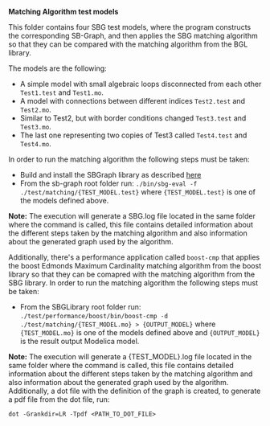 **Matching Algorithm test models**

This folder contains four SBG test models, where the program constructs the corresponding SB-Graph, and then applies the SBG matching algorithm so that they can be compared with the matching algorithm from the BGL library.

The models are the following: 

* A simple model with small algebraic loops disconnected from each other `Test1.test` and `Test1.mo`. 
* A model with connections between different indices `Test2.test`  and `Test2.mo`.
* Similar to Test2, but with border conditions changed `Test3.test` and `Test3.mo`.
* The last one representing two copies of Test3 called `Test4.test` and `Test4.mo`.

In order to run the matching algorithm the following steps must be taken:

* Build and install the SBGraph library as described [here](https://github.com/CIFASIS/sb-graph#installation)
* From the sb-graph root folder run: `./bin/sbg-eval -f ./test/matching/{TEST_MODEL.test}` where `{TEST_MODEL.test}` is one of the models defined above.

**Note:** 
The execution will generate a SBG.log file located in the same folder where the command is called, this file contains detailed information about the different steps taken by the matching algorithm
and also information about the generated graph used by the algorithm.

Additionally, there's a performance application called `boost-cmp` that  applies the boost Edmonds Maximum Cardinality matching algorithm from the boost library so that they can be comapred with the matching algorithm from the SBG library.
In order to run the matching algorithm the following steps must be taken:

* From the SBGLibrary root folder run: `./test/performance/boost/bin/boost-cmp -d ./test/matching/{TEST_MODEL.mo} > {OUTPUT_MODEL}` where `{TEST_MODEL.mo}` is one of the models defined above and `{OUTPUT_MODEL}` is the result output Modelica model.

**Note:** 
The execution will generate a {TEST_MODEL}.log file located in the same folder where the command is called, this file contains detailed information about the different steps taken by the matching algorithm
and also information about the generated graph used by the algorithm. Additionally, a dot file with the definition of the graph is created, to generate a pdf file from the dot file, run:

`dot -Grankdir=LR -Tpdf <PATH_TO_DOT_FILE>`

